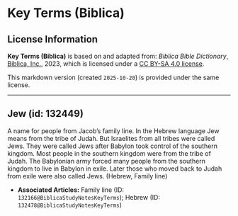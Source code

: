 # Key Terms (Biblica)

## License Information

**Key Terms (Biblica)** is based on and adapted from: _Biblica Bible Dictionary_, [Biblica, Inc.](https://www.biblica.com/), 2023, which is licensed under a [CC BY-SA 4.0 license](https://creativecommons.org/licenses/by-sa/4.0/legalcode.en).

This markdown version (created `2025-10-20`) is provided under the same license.



--------------------------------

## Jew (id: 132449)

A name for people from Jacob’s family line. In the Hebrew language Jew means from the tribe of Judah. But Israelites from all tribes were called Jews. They were called Jews after Babylon took control of the southern kingdom. Most people in the southern kingdom were from the tribe of Judah. The Babylonian army forced many people from the southern kingdom to live in Babylon in exile. Later those who moved back to Judah from exile were also called Jews. (Hebrew, Family line)

* **Associated Articles:** Family line (ID: `132166@BiblicaStudyNotesKeyTerms`); Hebrew (ID: `132478@BiblicaStudyNotesKeyTerms`)

